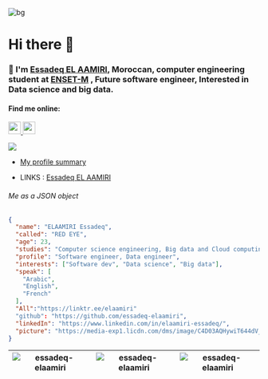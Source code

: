 ![bg](https://pbs.twimg.com/profile_banners/1139340064847269888/1646087214/1500x500)


# Hi there 👋 
### 💬 I'm [Essadeq EL AAMIRI](https://linktr.ee/elaamiri), Moroccan, computer engineering student at [ENSET-M](https://www.enset-media.ac.ma/) , Future software engineer, Interested in Data science and big data.

#### Find me online:
<p>
  <a target="_blank" href="https://www.linkedin.com/in/elaamiri-essadeq/">
    <img src="https://img.shields.io/badge/linkedin-%230077B5.svg?&style=for-the-badge&logo=linkedin&logoColor=white" height=25>
  </a>
  <a target="_blank" href="mailto:essadeq0701@gmail.com">
    <img src="https://img.shields.io/badge/gmail-BB001B.svg?&style=for-the-badge&logo=gmail&logoColor=white" height=25>
  </a>
</p>

![](https://komarev.com/ghpvc/?username=essadeq-elaamiri)


- [My profile summary ](https://profile-summary-for-github.com/user/essadeq-elaamiri)


- LINKS : [Essadeq EL AAMIRI](https://linktr.ee/elaamiri)





<!--<iframe src="https://profile-summary-for-github.com/user/essadeq-elaamiri" title="profile-summary-for-github"></iframe>-->



<!-- - CVs: [Shared_CVs](https://drive.google.com/drive/folders/1hpDDGjisH6PxuHNKIQucJhwYczsojkv9?usp=sharing )-->

###### Me as a JSON object
```json
{
  "name": "ELAAMIRI Essadeq",
  "called": "RED EYE",
  "age": 23,
  "studies": "Computer science engineering, Big data and Cloud computing",
  "profile": "Software engineer, Data engineer",
  "interests": ["Software dev", "Data science", "Big data"],
  "speak": [
    "Arabic",
    "English",
    "French"
  ],
  "All":"https://linktr.ee/elaamiri"
  "github": "https://github.com/essadeq-elaamiri",
  "linkedIn": "https://www.linkedin.com/in/elaamiri-essadeq/",
  "picture": "https://media-exp1.licdn.com/dms/image/C4D03AQHywiT644dV_A/profile-displayphoto-shrink_200_200/0/1645305328630?e=1655942400&v=beta&t=gtUO_wrnMzFIMSTNi-WNcu6riDHm5ItRTBTbsAJ0nNE"
}
```



| <img align="center" src="https://github-readme-stats.vercel.app/api?username=essadeq-elaamiri" alt="essadeq-elaamiri" /> | <img align="center" src="https://github-readme-stats.vercel.app/api/top-langs/?username=essadeq-elaamiri" alt="essadeq-elaamiri" /> | <img align="center" src="https://github-readme-streak-stats.herokuapp.com/?user=essadeq-elaamiri" alt="essadeq-elaamiri" /> |
|---|---|---|

<!--<img align="center" src="https://raw.githubusercontent.com/3imed-jaberi/3imed-jaberi/master/assets/code.gif" alt="essadeq-elaamiri" />-->

